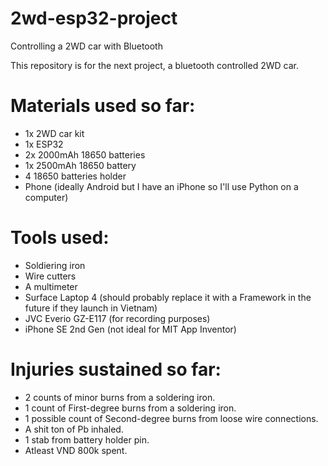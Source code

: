 # 2wd-esp32-project
Controlling a 2WD car with Bluetooth

This repository is for the next project, a bluetooth controlled 2WD car.

# Materials used so far:
- 1x 2WD car kit
- 1x ESP32
- 2x 2000mAh 18650 batteries
- 1x 2500mAh 18650 battery
- 4 18650 batteries holder
- Phone (ideally Android but I have an iPhone so I'll use Python on a computer)

# Tools used:
- Soldiering iron
- Wire cutters
- A multimeter
- Surface Laptop 4 (should probably replace it with a Framework in the future if they launch in Vietnam)
- JVC Everio GZ-E117 (for recording purposes)
- iPhone SE 2nd Gen (not ideal for MIT App Inventor)

# Injuries sustained so far:
- 2 counts of minor burns from a soldering iron.
- 1 count of First-degree burns from a soldering iron.
- 1 possible count of Second-degree burns from loose wire connections.
- A shit ton of Pb inhaled.
- 1 stab from battery holder pin.
- Atleast VND 800k spent.
